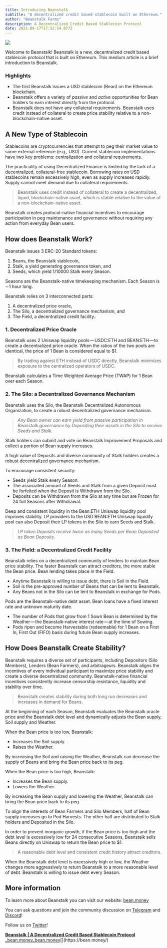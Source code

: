 ```yaml
---
title: Introducing Beanstalk
subtitle: "A decentralized credit based stablecoin built on Ethereum."
author: "Beanstalk Farms"
description: A Decentralized Credit Based Stablecoin Protocol
date: 2021-09-17T17:52:54.077Z
---
```


![](https://cdn-images-1.medium.com/max/800/1*W0LppdZfX7V1D1DrMTB9ZQ.png)

Welcome to Beanstalk! Beanstalk is a new, decentralized credit based stablecoin protocol that is built on Ethereum. This medium article is a brief introduction to Beanstalk.

### **Highlights**

*   The first Beanstalk issues a USD stablecoin (Bean) on the Ethereum blockchain.
*   Beanstalk offers a variety of _passive_ and _active_ opportunities for Bean holders to earn interest directly from the protocol.
*   Beanstalk does not have any collateral requirements. Beanstalk uses credit instead of collateral to create price stability relative to a non-blockchain-native asset.

## **A New Type of Stablecoin**

Stablecoins are cryptocurrencies that attempt to peg their market value to some external reference (e.g., USD). Current stablecoin implementations have two key problems: centralization and collateral requirements.

The practicality of using Decentralized Finance is limited by the lack of a decentralized, collateral-free stablecoin. Borrowing rates on USD stablecoins remain excessively high, even as supply increases rapidly. Supply cannot meet demand due to collateral requirements.

> Beanstalk uses credit instead of collateral to create a decentralized, liquid, blockchain-native asset, which is stable relative to the value of a non-blockchain-native asset.

Beanstalk creates protocol-native financial incentives to encourage participation in peg maintenance and governance without requiring any action from everyday Bean users.

## **How does Beanstalk Work?**

Beanstalk issues 3 ERC-20 Standard tokens:

1.  Beans, the Beanstalk stablecoin,
2.  Stalk, a yield generating governance token, and
3.  Seeds, which yield 1/10000 Stalk every Season.

Seasons are the Beanstalk-native timekeeping mechanism. Each Season is ∼1 hour long.

Beanstalk relies on 3 interconnected parts:

1.  A decentralized price oracle,
2.  The Silo, a decentralized governance mechanism, and
3.  The Field, a decentralized credit facility..

### **1\. Decentralized Price Oracle**

Beanstalk uses 2 Uniswap liquidity pools — USDC:ETH and BEAN:ETH — to create a decentralized price oracle. When the ratios of the two pools are identical, the price of 1 Bean is considered equal to $1.

> By trading against ETH instead of USDC directly, Beanstalk minimizes exposure to the centralized operators of USDC.

Beanstalk calculates a Time Weighted Average Price (TWAP) for 1 Bean over each Season.

### **2\.** The Silo: a **Decentralized Governance Mechanism**

Beanstalk uses the Silo, the Beanstalk Decentralized Autonomous Organization, to create a robust decentralized governance mechanism.

> _Any Bean owner can earn yield from passive participation in Beanstalk governance by Depositing their assets in the Silo to receive Seeds and Stalk._

Stalk holders can submit and vote on Beanstalk Improvement Proposals and collect a portion of Bean supply increases.

A high value of Deposits and diverse community of Stalk holders creates a robust decentralized governance mechanism.

To encourage consistent security:

*   Seeds yield Stalk every Season.
*   The associated amount of Seeds and Stalk from a given Deposit must be forfeited when the Deposit is Withdrawn from the Silo.
*   Deposits can be Withdrawn from the Silo at any time but are Frozen for 24 full Seasons after Withdrawal.

Deep and consistent liquidity in the Bean:ETH Uniswap liquidity pool improves stability. LP providers to the USD BEAN:ETH Uniswap liquidity pool can also Deposit their LP tokens in the Silo to earn Seeds and Stalk.

> _LP token Deposits receive twice as many Seeds per Bean Deposited as Bean Deposits._

### **3\.** The Field: a **Decentralized Credit Facility**

Beanstalk relies on a decentralized community of lenders to maintain Bean price stability. The faster Beanstalk can attract creditors, the more stable the Bean price. Bean lending takes place in the Field.

*   Anytime Beanstalk is willing to issue debt, there is Soil in the Field.
*   Soil is the pre-approved number of Beans that can be lent to Beanstalk.
*   Any Beans not in the Silo can be lent to Beanstalk in exchange for Pods.

Pods are the Beanstalk-native debt asset. Bean loans have a fixed interest rate and unknown maturity date.

*   The number of Pods that grow from 1 Sown Bean is determined by the Weather — the Beanstalk-native interest rate — at the time of Sowing.
*   Pods ripen and become Harvestable (redeemable) for 1 Bean on a First In, First Out (FIFO) basis during future Bean supply increases.

## **How Does Beanstalk Create Stability?**

Beanstalk requires a diverse set of participants, including Depositors (Silo Members), Lenders (Bean Farmers), and arbitrageurs. Beanstalk aligns the incentives of every individual participant to maximize price stability and create a diverse decentralized community. Beanstalk-native financial incentives consistently increase censorship resistance, liquidity and stability over time.

> Beanstalk creates stability during both long run decreases and increases in demand for Beans.

At the beginning of each Season, Beanstalk evaluates the Beanstalk oracle price and the Beanstalk debt level and dynamically adjusts the Bean supply, Soil supply and Weather.

When the Bean price is too low, Beanstalk:

*   Increases the Soil supply.
*   Raises the Weather.

By increasing the Soil and raising the Weather, Beanstalk can decrease the supply of Beans and bring the Bean price back to its peg.

When the Bean price is too high, Beanstalk:

*   Increases the Bean supply.
*   Lowers the Weather.

By increasing the Bean supply and lowering the Weather, Beanstalk can bring the Bean price back to its peg.

To align the interests of Bean Farmers and Silo Members, half of Bean supply increases go to Pod Harvests. The other half are distributed to Stalk holders and Deposited in the Silo.

In order to prevent inorganic growth, if the Bean price is too high and the debt level is excessively low for 24 consecutive Seasons, Beanstalk sells Beans directly on Uniswap to return the Bean price to $1.

> A reasonable debt level and consistent credit history attract creditors.

When the Beanstalk debt level is excessively high or low, the Weather changes more aggressively to return Beanstalk to a more reasonable level of debt. Beanstalk is willing to issue debt every Season.

## More information

To learn more about Beanstalk you can visit our website: [bean.money](https://bean.money/)

You can ask questions and join the community discussion on [Telegram](https://t.me/joinchat/OdWoJSyPVsRhYzgx) and [Discord](https://discord.gg/y4cJNv5DTM)!

Follow us on [Twitter](https://twitter.com/BeanstalkFarms)!

[**Beanstalk | A Decentralized Credit Based Stablecoin Protocol**  
_bean.money_bean.money](https://bean.money/ "https://bean.money/")[](https://bean.money/)